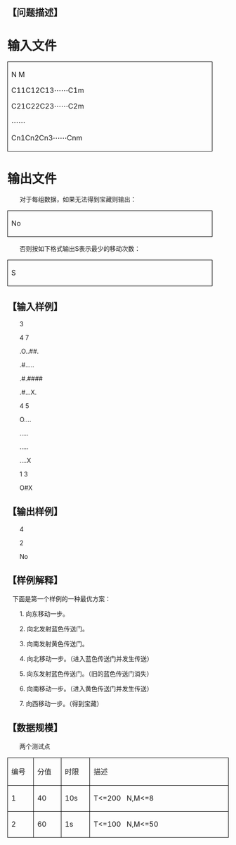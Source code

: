 
<h2 style="text-align:left;" align="left">
	【问题描述】
</h2>

# 输入文件


<div align="center">
	<table style="border:none;" border="1" cellpadding="0" cellspacing="0">
		<tbody>
			<tr>
				<td style="border:solid windowtext 1.0pt;" valign="top" width="449">
					<p style="text-align:left;" align="left">
						<span>N M</span> 
					</p>
					<p style="text-align:left;" align="left">
						<span style="font-family:;"></span><span style="font-family:;">C</span><span style="font-family:;">11</span><span style="font-family:;"></span><span style="font-family:;"></span><span style="font-family:;">C</span><span style="font-family:;">12</span><span style="font-family:;"></span><span style="font-family:;"></span><span style="font-family:;">C</span><span style="font-family:;">13</span><span style="font-family:;">⋯⋯</span><span style="font-family:;"></span><span style="font-family:;">C</span><span style="font-family:;">1m</span><span style="font-size:10.5pt;font-family:;"></span><span style="font-family:宋体;"> </span> 
					</p>
					<p style="text-align:left;" align="left">
						<span style="font-family:;"></span><span style="font-family:;">C</span><span style="font-family:;">21</span><span style="font-family:;"></span><span style="font-family:;"></span><span style="font-family:;">C</span><span style="font-family:;">22</span><span style="font-family:;"></span><span style="font-family:;"></span><span style="font-family:;">C</span><span style="font-family:;">23</span><span style="font-family:;">⋯⋯</span><span style="font-family:;"></span><span style="font-family:;">C</span><span style="font-family:;">2m</span><span style="font-size:10.5pt;font-family:;"></span><span style="font-family:宋体;"> </span> 
					</p>
					<p style="text-align:left;" align="left">
						<span style="font-family:;">⋯⋯</span><span style="font-size:10.5pt;font-family:;"></span><span style="font-family:宋体;"> </span> 
					</p>
					<p style="text-align:left;" align="left">
						<span style="font-family:;"></span><span style="font-family:;">C</span><span style="font-family:;">n1</span><span style="font-family:;"></span><span style="font-family:;"></span><span style="font-family:;">C</span><span style="font-family:;">n2</span><span style="font-family:;"></span><span style="font-family:;"></span><span style="font-family:;">C</span><span style="font-family:;">n3</span><span style="font-family:;">⋯⋯</span><span style="font-family:;"></span><span style="font-family:;">C</span><span style="font-family:;">nm</span><span style="font-size:10.5pt;font-family:;"></span><span style="font-family:宋体;"> </span> 
					</p>
				</td>
			</tr>
		</tbody>
	</table>
</div>

# 输出文件


<p style="text-align:left;text-indent:21.0pt;" align="left">
	对于每组数据，如果无法得到宝藏则输出：
</p>
<div align="center">
	<table style="border:none;" border="1" cellpadding="0" cellspacing="0">
		<tbody>
			<tr>
				<td style="border:solid windowtext 1.0pt;" valign="top" width="449">
					<p style="text-align:left;" align="left">
						<span>No</span> 
					</p>
				</td>
			</tr>
		</tbody>
	</table>
</div>
<p style="text-align:left;text-indent:21.0pt;" align="left">
	否则按如下格式输出S表示最少的移动次数：
</p>
<div align="center">
	<table style="border:none;" border="1" cellpadding="0" cellspacing="0">
		<tbody>
			<tr>
				<td style="border:solid windowtext 1.0pt;" valign="top" width="449">
					<p style="text-align:left;" align="left">
						<span>S</span> 
					</p>
				</td>
			</tr>
		</tbody>
	</table>
</div>
<h2 style="text-align:left;" align="left">
	【输入样例】
</h2>
<p style="margin-left:21.0pt;text-align:left;" align="left">
	3
</p>
<p style="margin-left:21.0pt;text-align:left;" align="left">
	4 7
</p>
<p style="margin-left:21.0pt;text-align:left;" align="left">
	<a name="OLE_LINK9"></a><a name="OLE_LINK8"></a>.O..##.
</p>
<p style="margin-left:21.0pt;text-align:left;" align="left">
	.#.....
</p>
<p style="margin-left:21.0pt;text-align:left;" align="left">
	.#.####
</p>
<p style="margin-left:21.0pt;text-align:left;" align="left">
	.#...X.
</p>
<p style="margin-left:21.0pt;text-align:left;" align="left">
	4 5
</p>
<p style="margin-left:21.0pt;text-align:left;" align="left">
	O....
</p>
<p style="margin-left:21.0pt;text-align:left;" align="left">
	.....
</p>
<p style="margin-left:21.0pt;text-align:left;" align="left">
	.....
</p>
<p style="margin-left:21.0pt;text-align:left;" align="left">
	....X
</p>
<p style="margin-left:21.0pt;text-align:left;" align="left">
	1 3
</p>
<p style="margin-left:21.0pt;text-align:left;" align="left">
	O#X
</p>
<h2 style="text-align:left;" align="left">
	【输出样例】
</h2>
<p style="text-align:left;text-indent:21.0pt;" align="left">
	4
</p>
<p style="text-align:left;text-indent:21.0pt;" align="left">
	2
</p>
<p style="text-align:left;text-indent:21.0pt;" align="left">
	No
</p>
<h2 style="text-align:left;" align="left">
	【样例解释】
</h2>
<p style="text-align:left;" align="left">
	   下面是第一个样例的一种最优方案：
</p>
<p style="margin-left:39.0pt;text-align:left;text-indent:-18.0pt;" align="left">
	1.
向东移动一步。
</p>
<p style="margin-left:39.0pt;text-align:left;text-indent:-18.0pt;" align="left">
	2.
向北发射蓝色传送门。
</p>
<p style="margin-left:39.0pt;text-align:left;text-indent:-18.0pt;" align="left">
	3.
向南发射黄色传送门。
</p>
<p style="margin-left:39.0pt;text-align:left;text-indent:-18.0pt;" align="left">
	4.
向北移动一步。（进入蓝色传送门并发生传送）
</p>
<p style="margin-left:39.0pt;text-align:left;text-indent:-18.0pt;" align="left">
	5.
向东发射蓝色传送门。（旧的蓝色传送门消失）
</p>
<p style="margin-left:39.0pt;text-align:left;text-indent:-18.0pt;" align="left">
	6.
向南移动一步。（进入黄色传送门并发生传送）
</p>
<p style="margin-left:39.0pt;text-align:left;text-indent:-18.0pt;" align="left">
	7.
向西移动一步。（得到宝藏）
</p>
<h2 style="text-align:left;" align="left">
	【数据规模】
</h2>
<p style="text-align:left;" align="left">
	<span>       </span>两个测试点
</p>
<table style="border:none;" border="1" cellpadding="0" cellspacing="0">
	<tbody>
		<tr>
			<td style="border:solid windowtext 1.0pt;" valign="top" width="54">
				<p style="text-align:left;" align="left">
					<span style="font-family:宋体;">编号</span><span style="font-family:;"></span> 
				</p>
			</td>
			<td style="border:solid windowtext 1.0pt;" valign="top" width="57">
				<p style="text-align:left;" align="left">
					<span style="font-family:宋体;">分值</span><span style="font-family:;"></span> 
				</p>
			</td>
			<td style="border:solid windowtext 1.0pt;" valign="top" width="57">
				<p style="text-align:left;" align="left">
					<span style="font-family:宋体;">时限</span><span style="font-family:;"></span> 
				</p>
			</td>
			<td style="border:solid windowtext 1.0pt;" valign="top" width="400">
				<p style="text-align:left;" align="left">
					<span style="font-family:宋体;">描述</span><span style="font-family:;"></span> 
				</p>
			</td>
		</tr>
		<tr>
			<td style="border:solid windowtext 1.0pt;" valign="top" width="54">
				<p style="text-align:left;" align="left">
					<span style="font-family:;">1</span> 
				</p>
			</td>
			<td style="border:solid windowtext 1.0pt;" valign="top" width="57">
				<p style="text-align:left;" align="left">
					<span style="font-family:;">40</span> 
				</p>
			</td>
			<td style="border:solid windowtext 1.0pt;" valign="top" width="57">
				<p style="text-align:left;" align="left">
					<span style="font-family:;">10s</span> 
				</p>
			</td>
			<td style="border:solid windowtext 1.0pt;" valign="top" width="400">
				<p style="text-align:left;" align="left">
					<span style="font-family:;">T&lt;=200   N,M&lt;=8</span> 
				</p>
			</td>
		</tr>
		<tr>
			<td style="border:solid windowtext 1.0pt;" valign="top" width="54">
				<p style="text-align:left;" align="left">
					<span style="font-family:;">2</span> 
				</p>
			</td>
			<td style="border:solid windowtext 1.0pt;" valign="top" width="57">
				<p style="text-align:left;" align="left">
					<span style="font-family:;">60</span> 
				</p>
			</td>
			<td style="border:solid windowtext 1.0pt;" valign="top" width="57">
				<p style="text-align:left;" align="left">
					<span style="font-family:;">1s</span> 
				</p>
			</td>
			<td style="border:solid windowtext 1.0pt;" valign="top" width="400">
				<p style="text-align:left;" align="left">
					<span style="font-family:;">T&lt;=100  
  N,M&lt;=50</span> 
				</p>
			</td>
		</tr>
	</tbody>
</table>
<p>
	<br/>
</p>
